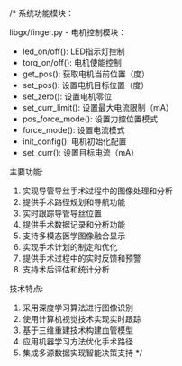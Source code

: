 /*
系统功能模块：

libgx/finger.py - 电机控制模块：
- led_on/off(): LED指示灯控制
- torq_on/off(): 电机使能控制
- get_pos(): 获取电机当前位置（度）
- set_pos(): 设置电机目标位置（度）
- set_zero(): 设置电机零位
- set_curr_limit(): 设置最大电流限制（mA）
- pos_force_mode(): 设置力控位置模式
- force_mode(): 设置电流模式
- init_config(): 电机初始化配置
- set_curr(): 设置目标电流（mA）

主要功能:
1. 实现导管导丝手术过程中的图像处理和分析
2. 提供手术路径规划和导航功能
3. 实时跟踪导管导丝位置
4. 提供手术数据记录和分析功能
5. 支持多模态医学图像融合显示
6. 实现手术计划的制定和优化
7. 提供手术过程中的实时反馈和预警
8. 支持术后评估和统计分析

技术特点:
1. 采用深度学习算法进行图像识别
2. 使用计算机视觉技术实现实时跟踪
3. 基于三维重建技术构建血管模型
4. 应用机器学习方法优化手术路径
5. 集成多源数据实现智能决策支持
*/
